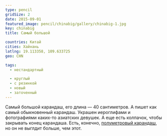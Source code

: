 ```yaml
---
type: pencil
gridSize: 2
date: 2015-09-01
featured_image: pencil/chinabig/gallery/chinabig-1.jpg
key: chinabig
title: Самый большой

countries: Китай
cities: Хайнань
latlng: 19.113358, 109.633725
geo: CHN

tags:
  - нестандартный

  - круглый
  - с резинкой
  - новый
  - заточенный
---
```


Самый большой карандаш, его длина — 40 сантиметров. А пишет как самый обыкновенный карандаш. Украшен иероглифами и фотографиями каких-то азиатских девушек. А еще есть колпачок, чтобы закрывать конец карандаша. Есть, конечно, [полуметровый карандаш](?display=pompidou-flex), но он не выглдит больше, чем этот.
